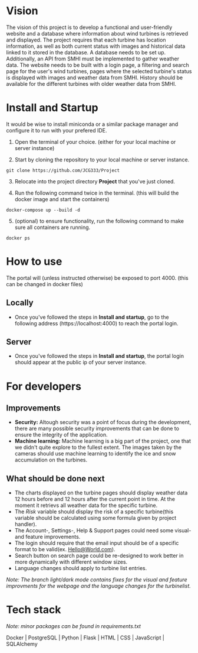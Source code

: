 # Vision

The vision of this project is to develop a functional and user-friendly website and a database where information about wind turbines is retrieved and displayed. The project requires that each turbine has location information, as well as both current status with images and historical data linked to it stored in the database.
A database needs to be set up. Additionally, an API from SMHI must be implemented to gather weather data. The website needs to be built with a login page, a filtering and search page for the user's wind turbines, pages where the selected turbine's status is displayed with images and weather data from SMHI. History should be available for the different turbines with older weather data from SMHI.

# Install and Startup

It would be wise to install miniconda or a similar package manager and configure it to run with your prefered IDE.

1. Open the terminal of your choice. (either for your local machine or server instance)


2. Start by cloning the repository to your local machine or server instance.

```
git clone https://github.com/JCG333/Project
```

3. Relocate into the project directory **Project** that you've just cloned.

4. Run the following command twice in the terminal. (this will build the docker image and start the containers)

```
docker-compose up --build -d 
```

5. (optional) to ensure functionality, run the following command to make sure all containers are running.

```
docker ps
```

# How to use

The portal will (unless instructed otherwise) be exposed to port 4000. (this can be changed in docker files)

## Locally

- Once you've followed the steps in **Install and startup**, go to the following address (https://localhost:4000) to reach the portal login.

## Server

- Once you've followed the steps in **Install and startup**, the portal login should appear at the public ip of your server instance.

# For developers

## Improvements

- **Security:** Altough security was a point of focus during the development, there are many possible security improvements that can be done to ensure the integrity of the application.
- **Machine learning:** Machine learning is a big part of the project, one that we didn't quite explore to the fullest extent. The images taken by the cameras should use machine learning to identify the ice and snow accumulation on the turbines.

## What should be done next
- The charts displayed on the turbine pages should display weather data 12 hours before and 12 hours after the current point in time. At the moment it retrievs all weather data for the specific turbine.
- The _Risk_ variable should display the risk of a specific turbine(this variable should be calculated using some formula given by project handler). 
- The Account-, Settings-, Help & Support pages could need some visual- and feature improvements.
- The login should require that the email input should be of a specific format to be valid(ex. Hello@World.com).
- Search button on search page could be re-designed to work better in more dynamically with different window sizes.
- Language changes should apply to turbine list entries.

_Note: The branch light/dark mode contains fixes for the visual and feature improvments for the webpage and the language changes for the turbinelist._   
# Tech stack
_Note: minor packages can be found in requirements.txt_


Docker | PostgreSQL | Python | Flask | HTML | CSS | JavaScript | SQLAlchemy 







